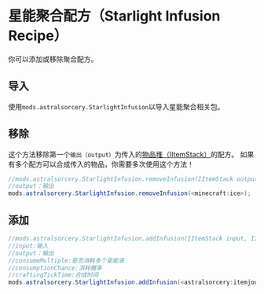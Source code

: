 # 星能聚合配方（Starlight Infusion Recipe）
你可以添加或移除聚合配方。

## 导入
使用`mods.astralsorcery.StarlightInfusion`以导入星能聚合相关包。

## 移除
这个方法移除第一个`输出（output）`为传入的[物品堆（IItemStack）](/Vanilla/Items/IItemStack/)的配方。
如果有多个配方可以合成传入的物品，你需要多次使用这个方法！
```JAVA
//mods.astralsorcery.StarlightInfusion.removeInfusion(IItemStack output);
//output：输出
mods.astralsorcery.StarlightInfusion.removeInfusion(<minecraft:ice>);
```

## 添加
```JAVA
//mods.astralsorcery.StarlightInfusion.addInfusion(IItemStack input, IItemStack output, boolean consumeMultiple, float consumptionChance, int craftingTickTime);
//input:输入
//output：输出
//consumeMultiple:是否消耗多个星能液
//consumptionChance:消耗概率
//craftingTickTime:合成时间
mods.astralsorcery.StarlightInfusion.addInfusion(<astralsorcery:itemjournal>, <minecraft:bow>, false, 0.7, 200);
```
